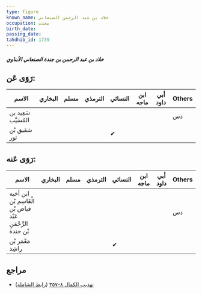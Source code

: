 ```yaml
---
type: figure
known_name: خلاد بن عبد الرحمن الصنعاني
occupation: محدث
birth_date:
passing_date:
tahdhib_id: 1739
---
```

##### خلاد بن عبد الرحمن بن جندة الصنعاني الأبناوي

## رَوَى عَن:
| الاسم                | البخاري | مسلم | الترمذي | النسائي | ابن ماجه | أبي داود | Others |
| -------------------- | ------- | ---- | ------- | ------- | -------- | -------- | ------ |
| سَعِيد بن المُسَيَّب |         |      |         |         |          |          | دس     |
| شقيق بْن ثور         |         |      |         | ✔       |          |          |        |
## رَوَى عَنه:
| الاسم                                                      | البخاري | مسلم | الترمذي | النسائي | ابن ماجه | أبي داود | Others |
| ---------------------------------------------------------- | ------- | ---- | ------- | ------- | -------- | -------- | ------ |
| ابن أخيه الْقَاسِم بْن فياض بْن عَبْد الرَّحْمَنِ بْن جندة |         |      |         |         |          |          | دس     |
| مَعْمَر بْن راشِد                                          |         |      |         | ✔       |          |          |        |
## مراجع
- [تهذيب الكمال ٨-٣٥٧](obsidian://open?vault=Tahdhib-al-Kamal&file=Figures/١٧٣٩-خلاد%20بن%20عبد%20الرحمن%20بن%20جندة%20الصنعاني%20الأبناوي) ([رابط الشاملة](https://shamela.ws/book/3722/4068))